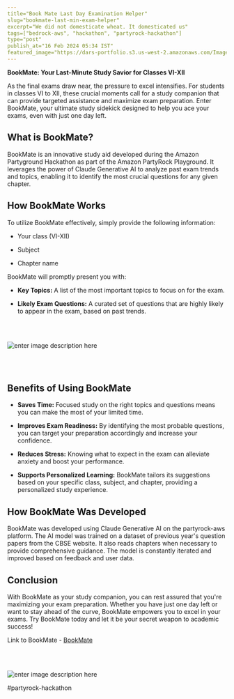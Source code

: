 ```yaml
---
title="Book Mate Last Day Examination Helper"
slug="bookmate-last-min-exam-helper"
excerpt="We did not domesticate wheat. It domesticated us"
tags=["bedrock-aws", "hackathon", "partyrock-hackathon"]
type="post"
publish_at="16 Feb 2024 05:34 IST"
featured_image="https://dars-portfolio.s3.us-west-2.amazonaws.com/Images/book-mate.webp"
---
```

   
**BookMate: Your Last-Minute Study Savior for Classes VI-XII**

As the final exams draw near, the pressure to excel intensifies. For students in classes VI to XII, these crucial moments call for a study companion that can provide targeted assistance and maximize exam preparation. Enter BookMate, your ultimate study sidekick designed to help you ace your exams, even with just one day left.


## What is BookMate?

  

BookMate is an innovative study aid developed during the Amazon Partyground Hackathon as part of the Amazon PartyRock Playground. It leverages the power of Claude Generative AI to analyze past exam trends and topics, enabling it to identify the most crucial questions for any given chapter.

  

## How BookMate Works

  

To utilize BookMate effectively, simply provide the following information:

  

* Your class (VI-XII)

* Subject

* Chapter name

  

BookMate will promptly present you with:

  

* **Key Topics:** A list of the most important topics to focus on for the exam.

* **Likely Exam Questions:** A curated set of questions that are highly likely to appear in the exam, based on past trends.
 
 <br><br>
  
![enter image description here](https://dars-portfolio.s3.us-west-2.amazonaws.com/Images/Bookmate+screenshot-0.png)

 <br><br>


## Benefits of Using BookMate

  

* **Saves Time:** Focused study on the right topics and questions means you can make the most of your limited time.

* **Improves Exam Readiness:** By identifying the most probable questions, you can target your preparation accordingly and increase your confidence.

* **Reduces Stress:** Knowing what to expect in the exam can alleviate anxiety and boost your performance.

* **Supports Personalized Learning:** BookMate tailors its suggestions based on your specific class, subject, and chapter, providing a personalized study experience.

  

## How BookMate Was Developed

  

BookMate was developed using Claude Generative AI on the partyrock-aws platform. The AI model was trained on a dataset of previous year's question papers from the CBSE website. It also reads chapters when necessary to provide comprehensive guidance. The model is constantly iterated and improved based on feedback and user data.


## Conclusion

With BookMate as your study companion, you can rest assured that you're maximizing your exam preparation. Whether you have just one day left or want to stay ahead of the curve, BookMate empowers you to excel in your exams. Try BookMate today and let it be your secret weapon to academic success!

Link to BookMate - [BookMate](https://partyrock.aws/u/darshansharma/a9B21jBFO/Book-Mate:-Last-Day-Examination-Helper)

<br><br>

![enter image description here](https://dars-portfolio.s3.us-west-2.amazonaws.com/Images/BookMate-Screenshot-1.png)

#partyrock-hackathon
